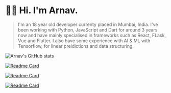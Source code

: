 # 👋🏼 Hi. I'm Arnav.

> I'm an 18 year old developer currenty placed in Mumbai, India. I've been working with Python, JavaScript and Dart for around 3 years now and have mainly specialised in frameworks such as React, FLask, Vue and Flutter.
> I also have some experience with AI & ML with Tensorflow, for linear preidictions and data structuring. 

![Arnav's GitHub stats](https://github-readme-stats.vercel.app/api?username=arnavxjain&show_icons=true&theme=tokyonight&hide_border=true&border_radius=12)

[![Readme Card](https://github-readme-stats.vercel.app/api/pin/?username=arnavxjain&repo=scoop&theme=tokyonight&hide_border=true&border_radius=12)](https://github.com/arnavxjain/scoop)

[![Readme Card](https://github-readme-stats.vercel.app/api/pin/?username=arnavxjain&repo=HorizonV8&theme=tokyonight&hide_border=true&border_radius=12)](https://github.com/arnavxjain/HorizonV8)

[![Readme Card](https://github-readme-stats.vercel.app/api/pin/?username=arnavxjain&repo=PyMail-Assistant&theme=tokyonight&hide_border=true&border_radius=12)](https://github.com/arnavxjain/PyMail-Assistant)
